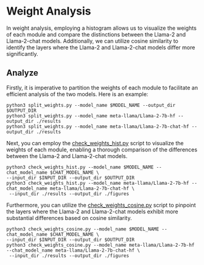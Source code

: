 # Weight Analysis

In weight analysis, employing a histogram allows us to visualize the weights of each module and compare the distinctions between the Llama-2 and Llama-2-chat models. Additionally, we can utilize cosine similarity to identify the layers where the Llama-2 and Llama-2-chat models differ more significantly.

## Analyze

Firstly, it is imperative to partition the weights of each module to facilitate an efficient analysis of the two models. Here is an example:
```
python3 split_weights.py --model_name $MODEL_NAME --output_dir $OUTPUT_DIR
python3 split_weights.py --model_name meta-llama/Llama-2-7b-hf --output_dir ./results
python3 split_weights.py --model_name meta-llama/Llama-2-7b-chat-hf --output_dir ./results
```

Next, you can employ the [check_weights_hist.py](check_weights_hist.py) script to visualize the weights of each module, enabling a thorough comparison of the differences between the Llama-2 and Llama-2-chat models.
```
python3 check_weights_hist.py --model_name $MODEL_NAME --chat_model_name $CHAT_MODEL_NAME \
--input_dir $INPUT_DIR --output_dir $OUTPUT_DIR
python3 check_weights_hist.py --model_name meta-llama/Llama-2-7b-hf --chat_model_name meta-llama/Llama-2-7b-chat-hf \
 --input_dir ./results --output_dir ./figures
```

Furthermore, you can utilize the [check_weights_cosine.py](check_weights_cosine.py) script to pinpoint the layers where the Llama-2 and Llama-2-chat models exhibit more substantial differences based on cosine similarity.
```
python3 check_weights_cosine.py --model_name $MODEL_NAME --chat_model_name $CHAT_MODEL_NAME \
--input_dir $INPUT_DIR --output_dir $OUTPUT_DIR
python3 check_weights_cosine.py --model_name meta-llama/Llama-2-7b-hf --chat_model_name meta-llama/Llama-2-7b-chat-hf \
 --input_dir ./results --output_dir ./figures
```
